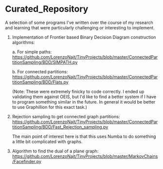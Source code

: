 # Curated_Repository

A selection of some programs I've written over the course of my research and learning that were particularly challenging or interesting to implement.

1. Implementation of Frontier based Binary Decision Diagram construction algorithms: 

   a. For simple paths: https://github.com/LorenzoNajt/TinyProjects/blob/master/ConnectedPartitionSampling/BDD/SIMPATH.py

   b. For connected partitions: https://github.com/LorenzoNajt/TinyProjects/blob/master/ConnectedPartitionSampling/BDD/Flats.py

   (Note: These were extremely finicky to code correctly. I ended up validating them against OEIS, but I'd like to find a better system if I have to program something similar in the future. In general it would be better to use Graphillion for this exact task.)

2. Rejection sampling to get connected graph partitions: https://github.com/LorenzoNajt/TinyProjects/blob/master/ConnectedPartitionSampling/BDD/Fast_Rejection_sampling.py

   The main point of interest here is that this uses Numba to do something a little bit complicated with graphs.

3. Algorithm to find the dual of a plane graph: https://github.com/LorenzoNajt/TinyProjects/blob/master/MarkovChains/Facefinder.py

